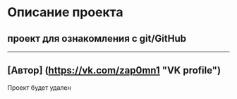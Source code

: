 # Описание проекта

## проект для ознакомления с git/GitHub
----
[Автор] (https://vk.com/zap0mn1 "VK profile")  
----
Проект будет удален

